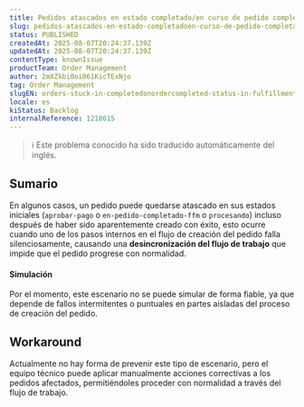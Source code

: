 ```yaml
---
title: Pedidos atascados en estado completado/en curso de pedido completado en fulfillment o estado de pago aprobado en Marketplace.
slug: pedidos-atascados-en-estado-completadoen-curso-de-pedido-completado-en-fulfillment-o-estado-de-pago-aprobado-en-marketplace
status: PUBLISHED
createdAt: 2025-08-07T20:24:37.139Z
updatedAt: 2025-08-07T20:24:37.139Z
contentType: knownIssue
productTeam: Order Management
author: 2mXZkbi0oi061KicTExNjo
tag: Order Management
slugEN: orders-stuck-in-completedonordercompleted-status-in-fulfillment-or-approved-payment-status-in-marketplace
locale: es
kiStatus: Backlog
internalReference: 1218615
---
```


>ℹ️ Este problema conocido ha sido traducido automáticamente del inglés.

## Sumario


En algunos casos, un pedido puede quedarse atascado en sus estados iniciales (`aprobar-pago` o `en-pedido-completado-ffm` o `procesando`) incluso después de haber sido aparentemente creado con éxito, esto ocurre cuando uno de los pasos internos en el flujo de creación del pedido falla silenciosamente, causando una **desincronización del flujo de trabajo** que impide que el pedido progrese con normalidad.



#### Simulación


Por el momento, este escenario no se puede simular de forma fiable, ya que depende de fallos intermitentes o puntuales en partes aisladas del proceso de creación del pedido.


## Workaround


Actualmente no hay forma de prevenir este tipo de escenario, pero el equipo técnico puede aplicar manualmente acciones correctivas a los pedidos afectados, permitiéndoles proceder con normalidad a través del flujo de trabajo.



